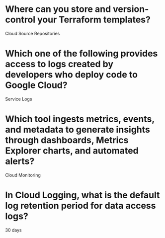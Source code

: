 # Where can you store and version-control your Terraform templates?
Cloud Source Repositories

# Which one of the following provides access to logs created by developers who deploy code to Google Cloud?
Service Logs

# Which tool ingests metrics, events, and metadata to generate insights through dashboards, Metrics Explorer charts, and automated alerts?
Cloud Monitoring

# In Cloud Logging, what is the default log retention period for data access logs?
30 days
